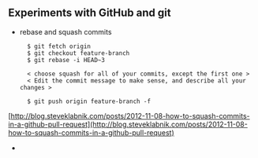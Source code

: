 ## Experiments with GitHub and git

- rebase and squash commits


        $ git fetch origin
        $ git checkout feature-branch
        $ git rebase -i HEAD~3

        < choose squash for all of your commits, except the first one >
        < Edit the commit message to make sense, and describe all your changes >

        $ git push origin feature-branch -f

[http://blog.steveklabnik.com/posts/2012-11-08-how-to-squash-commits-in-a-github-pull-request](http://blog.steveklabnik.com/posts/2012-11-08-how-to-squash-commits-in-a-github-pull-request)

-